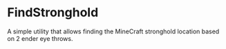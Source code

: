 # FindStronghold

A simple utility that allows finding the MineCraft stronghold location based on 2 ender eye throws.

